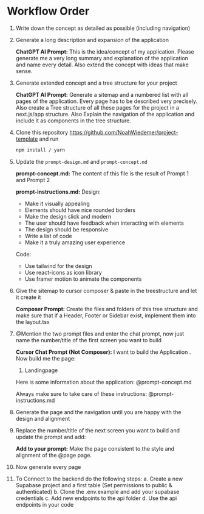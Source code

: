 # Workflow Order

1. Write down the concept as detailed as possible (including navigation)

2. Generate a long description and expansion of the application

   **ChatGPT AI Prompt:**
   This is the idea/concept of my application. Please generate me a very long summary and explanation of the application and name every detail. Also extend the concept with ideas that make sense.

3. Generate extended concept and a tree structure for your project

   **ChatGPT AI Prompt:**
   Generate a sitemap and a numbered list with all pages of the application. Every page has to be described very precisely. Also create a Tree structure of all these pages for the project in a next.js/app structure.
   Also Explain the navigation of the application and include it as components in the tree structure.

4. Clone this repository https://github.com/NoahWiedemer/project-template and run
   ```bash
   npm install / yarn
   ```

5. Update the `prompt-design.md` and `prompt-concept.md`

   **prompt-concept.md:**
   The content of this file is the result of Prompt 1 and Prompt 2

   **prompt-instructions.md:**
   Design:
   - Make it visually appealing
   - Elements should have nice rounded borders
   - Make the design slick and modern
   - The user should have feedback when interacting with elements
   - The design should be responsive
   - Write a list of code
   - Make it a truly amazing user experience

   Code:
   - Use tailwind for the design
   - Use react-icons as icon library
   - Use framer motion to animate the components

6. Give the sitemap to cursor composer & paste in the treestructure and let it create it

   **Composer Prompt:**
   Create the files and folders of this tree structure and make sure that if a Header, Footer or Sidebar exist, implement them into the layout.tsx

7. @Mention the two prompt files and enter the chat prompt, now just name the number/title of the first screen you want to build

   **Cursor Chat Prompt (Not Composer):**
   I want to build the Application <YOUR APPLICATION>. Now build me the page:
   1. Landingpage

   Here is some information about the application:
   @prompt-concept.md

   Always make sure to take care of these instructions:
   @prompt-instructions.md

8. Generate the page and the navigation until you are happy with the design and alignment

9. Replace the number/title of the next screen you want to build and update the prompt and add:

   **Add to your prompt:**
   Make the page consistent to the style and alignment of the @page page.

10. Now generate every page

11. To Connect to the backend do the following steps:
    a. Create a new Supabase project and a first table (Set permissions to public & authenticated)
    b. Clone the .env.example and add your supabase credentials
    c. Add new endpoints to the api folder
    d. Use the api endpoints in your code